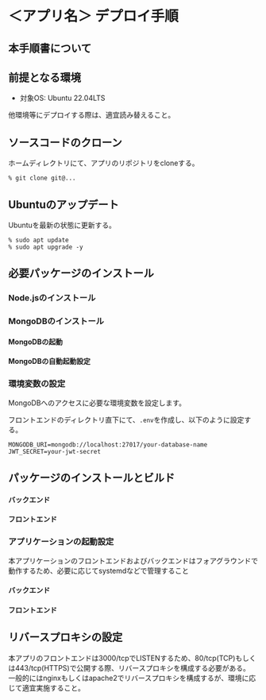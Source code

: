 # ＜アプリ名＞ デプロイ手順

## 本手順書について

## 前提となる環境
- 対象OS: Ubuntu 22.04LTS

他環境等にデプロイする際は、適宜読み替えること。

## ソースコードのクローン
ホームディレクトリにて、アプリのリポジトリをcloneする。
```
% git clone git@...
```

## Ubuntuのアップデート
Ubuntuを最新の状態に更新する。
```
% sudo apt update
% sudo apt upgrade -y
```

## 必要パッケージのインストール

### Node.jsのインストール

### MongoDBのインストール

#### MongoDBの起動

#### MongoDBの自動起動設定

### 環境変数の設定
MongoDBへのアクセスに必要な環境変数を設定します。

フロントエンドのディレクトリ直下にて、`.env`を作成し、以下のように設定する。
```
MONGODB_URI=mongodb://localhost:27017/your-database-name
JWT_SECRET=your-jwt-secret
```


## パッケージのインストールとビルド

#### バックエンド

#### フロントエンド

### アプリケーションの起動設定
本アプリケーションのフロントエンドおよびバックエンドはフォアグラウンドで動作するため、必要に応じてsystemdなどで管理すること

#### バックエンド

#### フロントエンド

## リバースプロキシの設定
本アプリのフロントエンドは3000/tcpでLISTENするため、80/tcp(TCP)もしくは443/tcp(HTTPS)で公開する際、リバースプロキシを構成する必要がある。
一般的にはnginxもしくはapache2でリバースプロキシを構成するが、環境に応じて適宜実施すること。